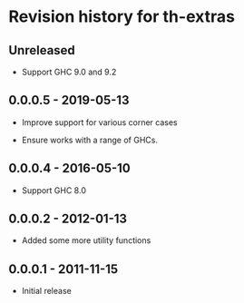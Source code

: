 # Revision history for th-extras

## Unreleased

* Support GHC 9.0 and 9.2

## 0.0.0.5 - 2019-05-13

* Improve support for various corner cases

* Ensure works with a range of GHCs.

## 0.0.0.4 - 2016-05-10

* Support GHC 8.0

## 0.0.0.2 - 2012-01-13

* Added some more utility functions

## 0.0.0.1 - 2011-11-15

* Initial release

